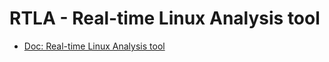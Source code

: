 RTLA - Real-time Linux Analysis tool
====================================

* [Doc: Real-time Linux Analysis tool](https://www.kernel.org/doc/html/latest/tools/rtla/rtla.html)


